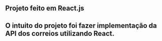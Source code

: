 ## Projeto feito em React.js

<h2>O intuito do projeto foi fazer implementação da API dos correios utilizando React.</h2>
